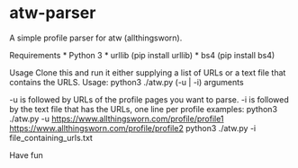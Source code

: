 # atw-parser
A simple profile parser for atw (allthingsworn).

Requirements
    * Python 3
        * urllib (pip install urllib)
        * bs4 (pip install bs4)

Usage
Clone this and run it either supplying a list of URLs or a text file that contains the URLS.
Usage:
   python3 ./atw.py (-u | -i) arguments
   
   -u is followed by URLs of the profile pages you want to parse.
   -i is followed by the text file that has the URLs, one line per profile
examples:
    python3 ./atw.py -u https://www.allthingsworn.com/profile/profile1 https://www.allthingsworn.com/profile/profile2
    python3 ./atw.py -i file_containing_urls.txt

Have fun
